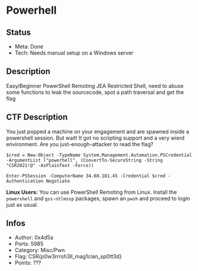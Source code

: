 Powerhell
==============

## Status
* Meta: Done
* Tech: Needs manual setup on a Windows server

## Description
Easy/Beginner PowerShell Remoting JEA Restricted Shell, need to abuse some functions to leak the sourcecode, spot a path traversal and get the flag

## CTF Description

You just popped a machine on your engagement and are spawned inside a powershell session. But wait! It got no scripting support and a very wierd environment. Are you just-enough-attacker to read the flag?

```
$cred = New-Object -TypeName System.Management.Automation.PSCredential -ArgumentList ("powerhell", (ConvertTo-SecureString -String "CSR2021!@" -AsPlainText -Force))

Enter-PSSession -ComputerName 34.68.181.45 -Credential $cred -Authentication Negotiate
```

**Linux Users:** You can use PowerShell Remoting from Linux. Install the `powershell` and `gss-ntlmssp` packages, spawn an `pwsh` and proceed to login just as usual.

## Infos

* Author: 0x4d5a
* Ports: 5985
* Category: Misc/Pwn
* Flag: CSR{p0w3rrrsh3ll_mag1cian_sp0tt3d}
* Points: ???
